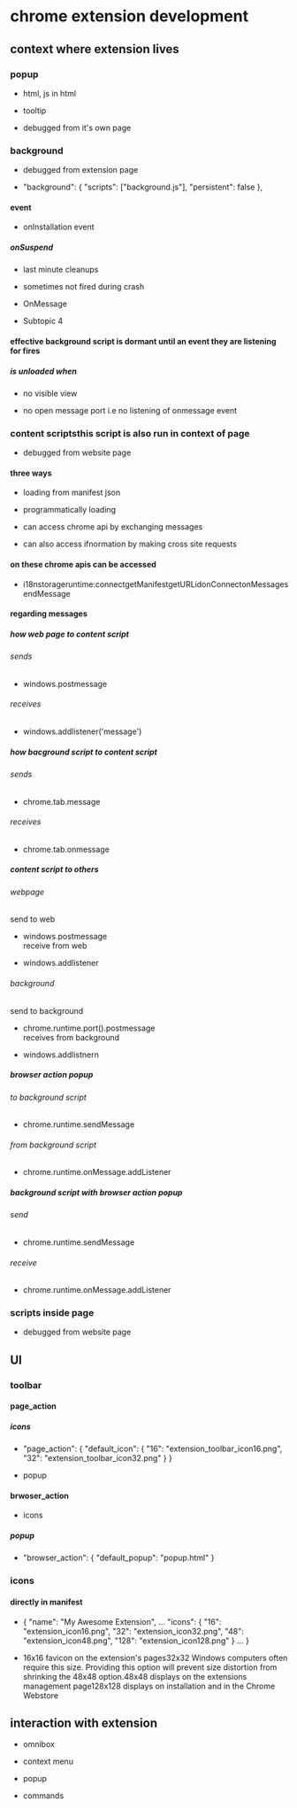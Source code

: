 
# chrome extension development  

## context where extension lives   

### popup   

* html, js in html   

* tooltip   

* debugged from it's own page   

### background   

* debugged from extension page   

* "background": {    "scripts": ["background.js"],    "persistent": false  },   

#### event   

* onInstallation event   

##### onSuspend   

* last minute cleanups   

* sometimes not fired during crash   

* OnMessage   

* Subtopic 4   

#### effective background script is dormant until an event they are listening for fires   

##### is unloaded when   

* no visible view   

* no open message port i.e no listening of onmessage event   

### content scriptsthis script is also run in context of page   

* debugged from website page   

#### three ways   

* loading from manifest json   

* programmatically loading   

* can access chrome api by exchanging messages   

* can also access ifnormation by making cross site requests   

#### on these chrome apis can be accessed   

* i18nstorageruntime:connectgetManifestgetURLidonConnectonMessagesendMessage   

#### regarding messages   

##### how web page to content script   

###### sends   

* windows.postmessage   

###### receives   

* windows.addlistener('message')   

##### how bacground script to content script   

###### sends   

* chrome.tab.message   

###### receives   

* chrome.tab.onmessage   

##### content script to others   

###### webpage   
send to web   

* windows.postmessage   
receive from web   

* windows.addlistener   

###### background   
send to background   

* chrome.runtime.port().postmessage   
receives from background   

* windows.addlistnern   

##### browser action popup   

###### to background script   

* chrome.runtime.sendMessage   

###### from background script   

* chrome.runtime.onMessage.addListener   

##### background script with browser action popup   

###### send   

* chrome.runtime.sendMessage   

###### receive   

* chrome.runtime.onMessage.addListener   

### scripts inside page   

* debugged from website page   

## UI   

### toolbar   

#### page_action   

##### icons   

* "page_action": {      "default_icon": {        "16": "extension_toolbar_icon16.png",        "32": "extension_toolbar_icon32.png"      }    }   

* popup   

#### brwoser_action   

* icons   

##### popup   

* "browser_action": {      "default_popup": "popup.html"    }   

### icons   

#### directly in manifest   

* {    "name": "My Awesome Extension",    ...    "icons": {      "16": "extension_icon16.png",      "32": "extension_icon32.png",      "48": "extension_icon48.png",      "128": "extension_icon128.png"    }    ...  }   

* 16x16	favicon on the extension's pages32x32	Windows computers often require this size. Providing this option will prevent size distortion from shrinking the 48x48 option.48x48	displays on the extensions management page128x128	displays on installation and in the Chrome Webstore   

## interaction with extension   

* omnibox   

* context menu   

* popup   

* commands   
